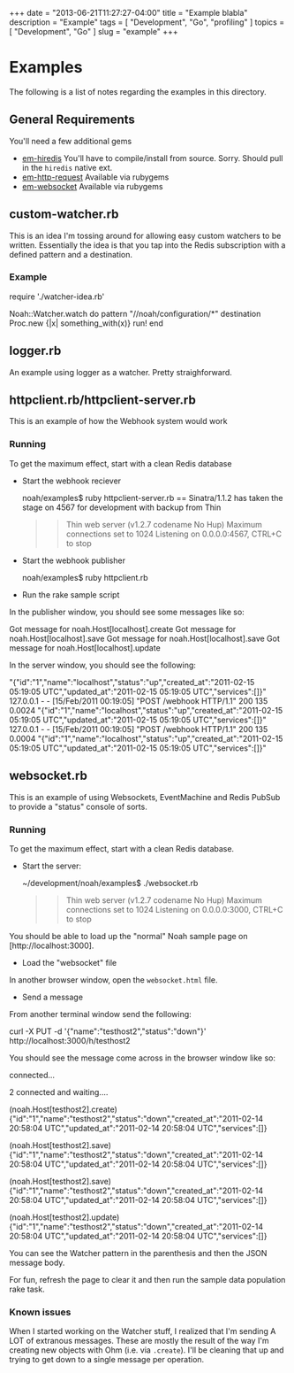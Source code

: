 +++
date        = "2013-06-21T11:27:27-04:00"
title       = "Example blabla"
description = "Example"
tags        = [ "Development", "Go", "profiling" ]
topics      = [ "Development", "Go" ]
slug        = "example"
+++

# Examples
The following is a list of notes regarding the examples in this directory.

## General Requirements

You'll need a few additional gems

* [em-hiredis](https://github.com/mloughran/em-hiredis)
 You'll have to compile/install from source. Sorry. Should pull in the `hiredis` native ext.
* [em-http-request](https://github.com/igrigorik/em-http-request)
 Available via rubygems
* [em-websocket](https://github.com/igrigorik/em-websocket)
 Available via rubygems

## custom-watcher.rb
This is an idea I'm tossing around for allowing easy custom watchers to be written.
Essentially the idea is that you tap into the Redis subscription with a defined pattern and a destination.

### Example

  require './watcher-idea.rb'

  Noah::Watcher.watch do
    pattern "//noah/configuration/*"
    destination Proc.new {|x| something_with(x)}
    run!
  end

## logger.rb
An example using logger as a watcher. Pretty straighforward.


## httpclient.rb/httpclient-server.rb
This is an example of how the Webhook system would work

### Running

To get the maximum effect, start with a clean Redis database

* Start the webhook reciever

  noah/examples$ ruby httpclient-server.rb
  == Sinatra/1.1.2 has taken the stage on 4567 for development with backup from Thin
  >> Thin web server (v1.2.7 codename No Hup)
  >> Maximum connections set to 1024
  >> Listening on 0.0.0.0:4567, CTRL+C to stop

* Start the webhook publisher

  noah/examples$ ruby httpclient.rb

* Run the rake sample script

In the publisher window, you should see some messages like so:

  Got message for noah.Host[localhost].create
  Got message for noah.Host[localhost].save
  Got message for noah.Host[localhost].save
  Got message for noah.Host[localhost].update

In the server window, you should see the following:

  "{\"id\":\"1\",\"name\":\"localhost\",\"status\":\"up\",\"created_at\":\"2011-02-15 05:19:05 UTC\",\"updated_at\":\"2011-02-15 05:19:05 UTC\",\"services\":[]}"
  127.0.0.1 - - [15/Feb/2011 00:19:05] "POST /webhook HTTP/1.1" 200 135 0.0024
  "{\"id\":\"1\",\"name\":\"localhost\",\"status\":\"up\",\"created_at\":\"2011-02-15 05:19:05 UTC\",\"updated_at\":\"2011-02-15 05:19:05 UTC\",\"services\":[]}"
  127.0.0.1 - - [15/Feb/2011 00:19:05] "POST /webhook HTTP/1.1" 200 135 0.0004
  "{\"id\":\"1\",\"name\":\"localhost\",\"status\":\"up\",\"created_at\":\"2011-02-15 05:19:05 UTC\",\"updated_at\":\"2011-02-15 05:19:05 UTC\",\"services\":[]}"


## websocket.rb
This is an example of using Websockets, EventMachine and Redis PubSub to provide a "status" console of sorts.

### Running

To get the maximum effect, start with a clean Redis database.

* Start the server:

  ~/development/noah/examples$ ./websocket.rb
  >> Thin web server (v1.2.7 codename No Hup)
  >> Maximum connections set to 1024
  >> Listening on 0.0.0.0:3000, CTRL+C to stop

You should be able to load up the "normal" Noah sample page on [http://localhost:3000].

* Load the "websocket" file

In another browser window, open the `websocket.html` file.

* Send a message

From another terminal window send the following:

  curl -X PUT -d '{"name":"testhost2","status":"down"}' http://localhost:3000/h/testhost2

You should see the message come across in the browser window like so:

  connected...

  2 connected and waiting....

  (noah.Host[testhost2].create) {"id":"1","name":"testhost2","status":"down","created_at":"2011-02-14 20:58:04 UTC","updated_at":"2011-02-14 20:58:04 UTC","services":[]}

  (noah.Host[testhost2].save) {"id":"1","name":"testhost2","status":"down","created_at":"2011-02-14 20:58:04 UTC","updated_at":"2011-02-14 20:58:04 UTC","services":[]}

  (noah.Host[testhost2].save) {"id":"1","name":"testhost2","status":"down","created_at":"2011-02-14 20:58:04 UTC","updated_at":"2011-02-14 20:58:04 UTC","services":[]}

  (noah.Host[testhost2].update) {"id":"1","name":"testhost2","status":"down","created_at":"2011-02-14 20:58:04 UTC","updated_at":"2011-02-14 20:58:04 UTC","services":[]}

You can see the Watcher pattern in the parenthesis and then the JSON message body.

For fun, refresh the page to clear it and then run the sample data population rake task.

### Known issues
When I started working on the Watcher stuff, I realized that I'm sending A LOT of extranous messages. These are mostly the result of the way I'm creating new objects with Ohm (i.e. via `.create`).
I'll be cleaning that up and trying to get down to a single message per operation.
